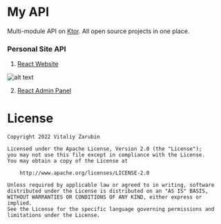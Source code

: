 My API
===================

Multi-module API on [Ktor](https://ktor.io/). All open source projects in one place.

### Personal Site API

1. [React Website]((https://version2.keygenqt.com/))

![alt text](data/adminka-preview.png)

2. [React Admin Panel](https://adminka.keygenqt.com/)

# License

```
Copyright 2022 Vitaliy Zarubin

Licensed under the Apache License, Version 2.0 (the "License");
you may not use this file except in compliance with the License.
You may obtain a copy of the License at

    http://www.apache.org/licenses/LICENSE-2.0

Unless required by applicable law or agreed to in writing, software
distributed under the License is distributed on an "AS IS" BASIS,
WITHOUT WARRANTIES OR CONDITIONS OF ANY KIND, either express or implied.
See the License for the specific language governing permissions and
limitations under the License.
```